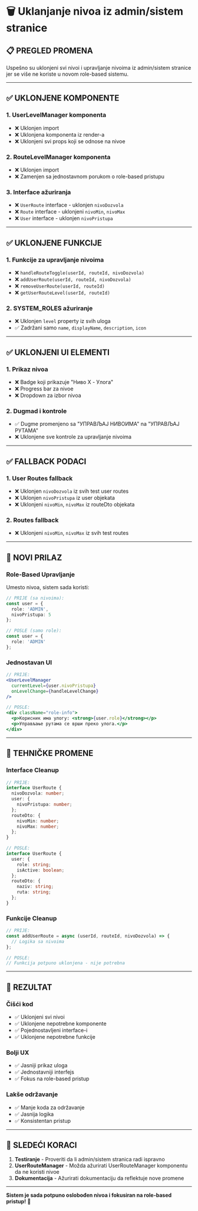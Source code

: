 # 🗑️ Uklanjanje nivoa iz admin/sistem stranice

## 📋 PREGLED PROMENA

Uspešno su uklonjeni svi nivoi i upravljanje nivoima iz admin/sistem stranice jer se više ne koriste u novom role-based sistemu.

---

## ✅ UKLONJENE KOMPONENTE

### 1. **UserLevelManager komponenta**
- ❌ Uklonjen import
- ❌ Uklonjena komponenta iz render-a
- ❌ Uklonjeni svi props koji se odnose na nivoe

### 2. **RouteLevelManager komponenta**
- ❌ Uklonjen import
- ❌ Zamenjen sa jednostavnom porukom o role-based pristupu

### 3. **Interface ažuriranja**
- ❌ `UserRoute` interface - uklonjen `nivoDozvola`
- ❌ `Route` interface - uklonjeni `nivoMin`, `nivoMax`
- ❌ `User` interface - uklonjen `nivoPristupa`

---

## ✅ UKLONJENE FUNKCIJE

### 1. **Funkcije za upravljanje nivoima**
- ❌ `handleRouteToggle(userId, routeId, nivoDozvola)`
- ❌ `addUserRoute(userId, routeId, nivoDozvola)`
- ❌ `removeUserRoute(userId, routeId)`
- ❌ `getUserRouteLevel(userId, routeId)`

### 2. **SYSTEM_ROLES ažuriranje**
- ❌ Uklonjen `level` property iz svih uloga
- ✅ Zadržani samo `name`, `displayName`, `description`, `icon`

---

## ✅ UKLONJENI UI ELEMENTI

### 1. **Prikaz nivoa**
- ❌ Badge koji prikazuje "Ниво X - Улога"
- ❌ Progress bar za nivoe
- ❌ Dropdown za izbor nivoa

### 2. **Dugmad i kontrole**
- ✅ Dugme promenjeno sa "УПРАВЉАЈ НИВОИМА" na "УПРАВЉАЈ РУТАМА"
- ❌ Uklonjene sve kontrole za upravljanje nivoima

---

## ✅ FALLBACK PODACI

### 1. **User Routes fallback**
- ❌ Uklonjen `nivoDozvola` iz svih test user routes
- ❌ Uklonjen `nivoPristupa` iz user objekata
- ❌ Uklonjeni `nivoMin`, `nivoMax` iz routeDto objekata

### 2. **Routes fallback**
- ❌ Uklonjeni `nivoMin`, `nivoMax` iz svih test routes

---

## 🎯 NOVI PRILAZ

### **Role-Based Upravljanje**
Umesto nivoa, sistem sada koristi:

```typescript
// PRIJE (sa nivoima):
const user = {
  role: 'ADMIN',
  nivoPristupa: 5
};

// POSLE (samo role):
const user = {
  role: 'ADMIN'
};
```

### **Jednostavan UI**
```jsx
// PRIJE:
<UserLevelManager 
  currentLevel={user.nivoPristupa}
  onLevelChange={handleLevelChange}
/>

// POSLE:
<div className="role-info">
  <p>Корисник има улогу: <strong>{user.role}</strong></p>
  <p>Управљање рутама се врши преко улога.</p>
</div>
```

---

## 🔧 TEHNIČKE PROMENE

### **Interface Cleanup**
```typescript
// PRIJE:
interface UserRoute {
  nivoDozvola: number;
  user: {
    nivoPristupa: number;
  };
  routeDto: {
    nivoMin: number;
    nivoMax: number;
  };
}

// POSLE:
interface UserRoute {
  user: {
    role: string;
    isActive: boolean;
  };
  routeDto: {
    naziv: string;
    ruta: string;
  };
}
```

### **Funkcije Cleanup**
```typescript
// PRIJE:
const addUserRoute = async (userId, routeId, nivoDozvola) => {
  // Logika sa nivoima
};

// POSLE:
// Funkcija potpuno uklonjena - nije potrebna
```

---

## 🎯 REZULTAT

### **Čišći kod**
- ✅ Uklonjeni svi nivoi
- ✅ Uklonjene nepotrebne komponente
- ✅ Pojednostavljeni interface-i
- ✅ Uklonjene nepotrebne funkcije

### **Bolji UX**
- ✅ Jasniji prikaz uloga
- ✅ Jednostavniji interfejs
- ✅ Fokus na role-based pristup

### **Lakše održavanje**
- ✅ Manje koda za održavanje
- ✅ Jasnija logika
- ✅ Konsistentan pristup

---

## 🚀 SLEDEĆI KORACI

1. **Testiranje** - Proveriti da li admin/sistem stranica radi ispravno
2. **UserRouteManager** - Možda ažurirati UserRouteManager komponentu da ne koristi nivoe
3. **Dokumentacija** - Ažurirati dokumentaciju da reflektuje nove promene

---

**Sistem je sada potpuno oslobođen nivoa i fokusiran na role-based pristup!** 🎉
